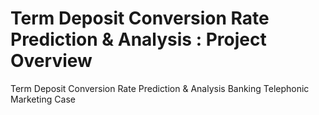 # Term Deposit Conversion Rate Prediction & Analysis : Project Overview
Term Deposit Conversion Rate Prediction &amp; Analysis Banking Telephonic Marketing Case
